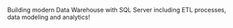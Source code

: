Building modern Data Warehouse with SQL Server including ETL processes, data modeling and analytics!
